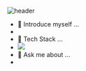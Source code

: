 ![header](https://capsule-render.vercel.app/api?type=wave&color=auto&height=300&section=header&text=rlatkdgus2627's%20github&fontSize=40)
- 🔭 Introduce myself ...
- 
- 🌱 Tech Stack ...
- <img src="https://img.shields.io/badge/{C++}-{blue}?style={flat-square}&logo={#00599C}&logoColor={white}"/>
- 💬 Ask me about ...
- 

